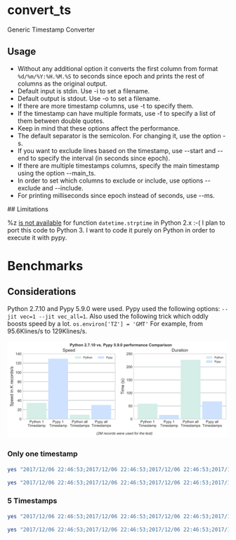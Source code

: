 # convert_ts
Generic Timestamp Converter

## Usage

* Without any additional option it converts the first column from format `%d/%m/%Y:%H.%M.%S` to seconds since epoch and prints the rest of columns as the original output.
* Default input is stdin. Use -i to set a filename.
* Default output is stdout. Use -o to set a filename.
* If there are more timestamp columns, use -t to specify them.
* If the timestamp can have multiple formats, use -f to specify a list of them between double quotes.
* Keep in mind that these options affect the performance.
* The default separator is the semicolon. For changing it, use the option -s.
* If you want to exclude lines based on the timestamp, use --start and --end to specify the interval (in seconds since epoch).
* If there are multiple timestamps columns, specify the main timestamp using the option --main_ts.
* In order to set which columns to exclude or include, use options --exclude and --include.
* For printing milliseconds since epoch instead of seconds, use --ms.

## Limitations

%z [is not available](https://bugs.python.org/issue17342
) for function `datetime.strptime` in Python 2.x :-( 
I plan to port this code to Python 3. I want to code it purely on Python in order to execute it with pypy.

# Benchmarks

## Considerations

Python 2.7.10 and Pypy 5.9.0 were used. 
Pypy used the following options: `--jit vec=1 --jit vec_all=1`.
Also used the following trick which oddly boosts speed by a lot. `os.environ['TZ'] = 'GMT'` For example, from 95.6Klines/s to 129Klines/s.

![Python 2.7.10 vs. Pypy 5.9.0 performance Comparison of the program](https://github.com/carlosvega/convert_ts/raw/master/bench.png)

### Only one timestamp

```Bash
yes "2017/12/06 22:46:53;2017/12/06 22:46:53;2017/12/06 22:46:53;2017/12/06 22:46:53;2017/12/06 22:46:53" | python convert_ts.py -t 0 -f "%Y/%m/%d %H:%M:%S" | pv -l | head -2000000 > /dev/null 
```

```Bash
yes "2017/12/06 22:46:53;2017/12/06 22:46:53;2017/12/06 22:46:53;2017/12/06 22:46:53;2017/12/06 22:46:53" | pypy --jit vec=1 --jit vec_all=1 convert_ts.py -t 0 -f "%Y/%m/%d %H:%M:%S" | pv -l | head -2000000 > /dev/null 
```

### 5 Timestamps

```Bash
yes "2017/12/06 22:46:53;2017/12/06 22:46:53;2017/12/06 22:46:53;2017/12/06 22:46:53;2017/12/06 22:46:53" | python convert_ts.py -t 0 1 2 3 4 -f "%Y/%m/%d %H:%M:%S" | pv -l | head -2000000 > /dev/null 
```

```Bash
yes "2017/12/06 22:46:53;2017/12/06 22:46:53;2017/12/06 22:46:53;2017/12/06 22:46:53;2017/12/06 22:46:53" | pypy --jit vec=1 --jit vec_all=1 convert_ts.py -t 0 1 2 3 4 -f "%Y/%m/%d %H:%M:%S" | pv -l | head -2000000 > /dev/null 
```
